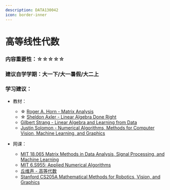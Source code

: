 ```yaml
---
description: DATA130042
icon: border-inner
---
```


# 高等线性代数

### 内容重要性：☆☆☆☆☆

### 建议自学学期：大一下/大一暑假/大二上

### 学习建议：

* 教材：
  * ☆ [Roger A. Horn - Matrix Analysis](https://book.douban.com/subject/1435534/)
  * ☆ [Sheldon Axler - Linear Algebra Done Right](https://book.douban.com/subject/26265880/)
  * [Gilbert Strang - Linear Algebra and Learning from Data](https://book.douban.com/subject/30432978/)
  * [Justin Solomon - Numerical Algorithms, Methods for Computer Vision, Machine Learning, and Graphics](https://book.douban.com/subject/26612177/)
*   网课：

    * [MIT 18.065 Matrix Methods in Data Analysis, Signal Processing, and Machine Learning](https://www.bilibili.com/video/BV1b4411j7V3)
    * [MIT 6.S955: Applied Numerical Algorithms](https://www.youtube.com/playlist?list=PLQ3UicqQtfNv_Io_NT1b0Nzr9YDqpK3Lb)
    * [丘维声 - 高等代数](https://www.bilibili.com/video/BV1jR4y1M78W)
    * [Stanford CS205A Mathematical Methods for Robotics, Vision, and Graphics](https://www.bilibili.com/video/BV19J411t7Gh)

